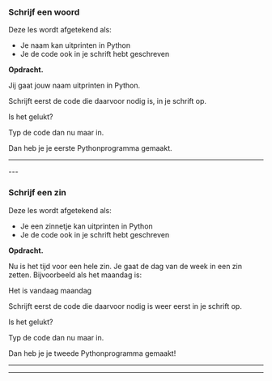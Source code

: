 ### Schrijf een woord

Deze les wordt afgetekend als:

- Je naam kan uitprinten in Python
- Je de code ook in je schrift hebt geschreven



**Opdracht.** 

Jij gaat jouw naam uitprinten in Python.

Schrijft eerst de code die daarvoor nodig is, in je schrift op.

Is het gelukt?

Typ de code dan nu maar in.

Dan heb je je eerste Pythonprogramma gemaakt. 

---
 <div style="page-break-after: always;"></div>
---



### Schrijf een zin

Deze les wordt afgetekend als:

- Je een zinnetje kan uitprinten in Python
- Je de code ook in je schrift hebt geschreven



**Opdracht.** 

Nu is het tijd voor een hele zin. Je gaat de dag van de week in een zin zetten. Bijvoorbeeld als het maandag is:

Het is vandaag maandag

Schrijft eerst de code die daarvoor nodig is weer eerst in je schrift op.

Is het gelukt?

Typ de code dan nu maar in.

Dan heb je je tweede Pythonprogramma gemaakt!

------

 <div style="page-break-after: always;"></div>

------

